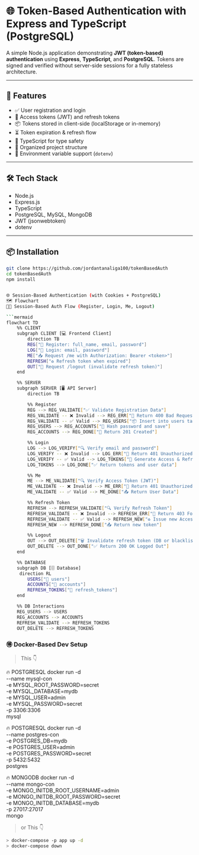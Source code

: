# 🌐 Token-Based Authentication with Express and TypeScript (PostgreSQL)

A simple Node.js application demonstrating **JWT (token-based) authentication** using **Express**, **TypeScript**, and **PostgreSQL**. Tokens are signed and verified without server-side sessions for a fully stateless architecture.

---

## 🚀 Features

- ✅ User registration and login
- 🔐 Access tokens (JWT) and refresh tokens
- 📦 Tokens stored in client-side (localStorage or in-memory)
- ⏳ Token expiration & refresh flow
- 🧠 TypeScript for type safety
- 📁 Organized project structure
- 🌱 Environment variable support (`dotenv`)

---

## 🛠 Tech Stack

- Node.js
- Express.js
- TypeScript
- PostgreSQL, MySQL, MongoDB
- JWT (jsonwebtoken)
- dotenv

---

## 📦 Installation

````bash
git clone https://github.com/jordantanaliga100/tokenBasedAuth
cd tokenBasedAuth
npm install


🌐 Session-Based Authentication (with Cookies + PostgreSQL)
🗺️ Flowchart
🧑‍💻 Session-Based Auth Flow (Register, Login, Me, Logout)

```mermaid
flowchart TD
    %% CLIENT
    subgraph CLIENT [💻 Frontend Client]
        direction TB
        REG["📝 Register: full_name, email, password"]
        LOG["🔑 Login: email, password"]
        ME["📥 Request /me with Authorization: Bearer <token>"]
        REFRESH["♻️ Refresh token when expired"]
        OUT["🚪 Request /logout (invalidate refresh token)"]
    end

    %% SERVER
    subgraph SERVER [🖥️ API Server]
        direction TB

        %% Register
        REG --> REG_VALIDATE["✅ Validate Registration Data"]
        REG_VALIDATE -- ❌ Invalid --> REG_ERR["🚫 Return 400 Bad Request"]
        REG_VALIDATE -- ✅ Valid --> REG_USERS["📦 Insert into users table"]
        REG_USERS --> REG_ACCOUNTS["🔐 Hash password and save"]
        REG_ACCOUNTS --> REG_DONE["🎉 Return 201 Created"]

        %% Login
        LOG --> LOG_VERIFY["🔍 Verify email and password"]
        LOG_VERIFY -- ❌ Invalid --> LOG_ERR["🚫 Return 401 Unauthorized"]
        LOG_VERIFY -- ✅ Valid --> LOG_TOKENS["🔑 Generate Access & Refresh Tokens"]
        LOG_TOKENS --> LOG_DONE["✅ Return tokens and user data"]

        %% Me
        ME --> ME_VALIDATE["🔍 Verify Access Token (JWT)"]
        ME_VALIDATE -- ❌ Invalid --> ME_ERR["🚫 Return 401 Unauthorized"]
        ME_VALIDATE -- ✅ Valid --> ME_DONE["📤 Return User Data"]

        %% Refresh Token
        REFRESH --> REFRESH_VALIDATE["🔍 Verify Refresh Token"]
        REFRESH_VALIDATE -- ❌ Invalid --> REFRESH_ERR["🚫 Return 403 Forbidden"]
        REFRESH_VALIDATE -- ✅ Valid --> REFRESH_NEW["♻️ Issue new Access Token"]
        REFRESH_NEW --> REFRESH_DONE["📤 Return new token"]

        %% Logout
        OUT --> OUT_DELETE["🗑️ Invalidate refresh token (DB or blacklist)"]
        OUT_DELETE --> OUT_DONE["✅ Return 200 OK Logged Out"]
    end

    %% DATABASE
    subgraph DB [🗄️ Database]
     direction RL
        USERS["📁 users"]
        ACCOUNTS["📁 accounts"]
        REFRESH_TOKENS["📁 refresh_tokens"]
    end

    %% DB Interactions
    REG_USERS --> USERS
    REG_ACCOUNTS --> ACCOUNTS
    REFRESH_VALIDATE --> REFRESH_TOKENS
    OUT_DELETE --> REFRESH_TOKENS

````

### 🉐 Docker-Based Dev Setup

> This 👇

🔥 POSTGRESQL
docker run -d \
 --name mysql-con \
 -e MYSQL_ROOT_PASSWORD=secret \
 -e MYSQL_DATABASE=mydb \
 -e MYSQL_USER=admin \
 -e MYSQL_PASSWORD=secret \
 -p 3306:3306 \
 mysql

🔥 POSTGRESQL
docker run -d \
 --name postgres-con \
 -e POSTGRES_DB=mydb \
 -e POSTGRES_USER=admin \
 -e POSTGRES_PASSWORD=secret \
 -p 5432:5432 \
 postgres

🔥 MONGODB
docker run -d \
 --name mongo-con \
 -e MONGO_INITDB_ROOT_USERNAME=admin \
 -e MONGO_INITDB_ROOT_PASSWORD=secret \
 -e MONGO_INITDB_DATABASE=mydb \
 -p 27017:27017 \
 mongo

> or This 👇

```sh
> docker-compose -p app up -d
> docker-compose down
```
